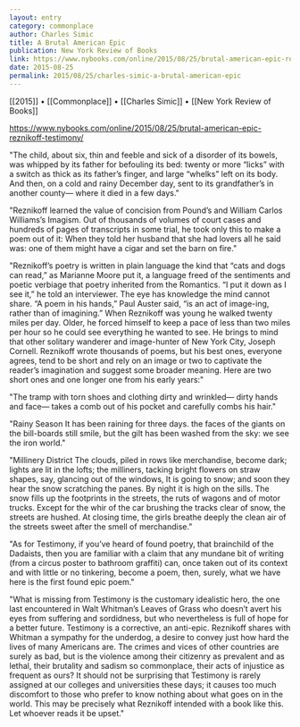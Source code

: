 ```yaml
---
layout: entry
category: commonplace
author: Charles Simic
title: A Brutal American Epic
publication: New York Review of Books
link: https://www.nybooks.com/online/2015/08/25/brutal-american-epic-reznikoff-testimony/
date: 2015-08-25
permalink: 2015/08/25/charles-simic-a-brutal-american-epic
---
```


[[2015]] • [[Commonplace]] • [[Charles Simic]] • [[New York Review of Books]]

https://www.nybooks.com/online/2015/08/25/brutal-american-epic-reznikoff-testimony/

"The child, about six, thin and feeble and sick of a disorder of its bowels, was whipped by its father for befouling its bed: twenty or more “licks” with a switch as thick as its father’s finger, and large “whelks” left on its body. And then, on a cold and rainy December day, sent to its grandfather’s in another county— where it died in a few days."

"Reznikoff learned the value of concision from Pound’s and William Carlos Williams’s Imagism. Out of thousands of volumes of court cases and hundreds of pages of transcripts in some trial, he took only this to make a poem out of it: When they told her husband that she had lovers all he said was: one of them might have a cigar and set the barn on fire."

"Reznikoff’s poetry is written in plain language the kind that “cats and dogs can read,” as Marianne Moore put it, a language freed of the sentiments and poetic verbiage that poetry inherited from the Romantics. “I put it down as I see it,” he told an interviewer. The eye has knowledge the mind cannot share. “A poem in his hands,” Paul Auster said, “is an act of image-ing, rather than of imagining.” When Reznikoff was young he walked twenty miles per day. Older, he forced himself to keep a pace of less than two miles per hour so he could see everything he wanted to see. He brings to mind that other solitary wanderer and image-hunter of New York City, Joseph Cornell. Reznikoff wrote thousands of poems, but his best ones, everyone agrees, tend to be short and rely on an image or two to captivate the reader’s imagination and suggest some broader meaning. Here are two short ones and one longer one from his early years:"

"The tramp with torn shoes and clothing dirty and wrinkled— dirty hands and face— takes a comb out of his pocket and carefully combs his hair."

"Rainy Season It has been raining for three days. the faces of the giants on the bill-boards still smile, but the gilt has been washed from the sky: we see the iron world."

"Millinery District The clouds, piled in rows like merchandise, become dark; lights are lit in the lofts; the milliners, tacking bright flowers on straw shapes, say, glancing out of the windows, It is going to snow; and soon they hear the snow scratching the panes. By night it is high on the sills. The snow fills up the footprints in the streets, the ruts of wagons and of motor trucks. Except for the whir of the car brushing the tracks clear of snow, the streets are hushed. At closing time, the girls breathe deeply the clean air of the streets sweet after the smell of merchandise."
 
"As for Testimony, if you’ve heard of found poetry, that brainchild of the Dadaists, then you are familiar with a claim that any mundane bit of writing (from a circus poster to bathroom graffiti) can, once taken out of its context and with little or no tinkering, become a poem, then, surely, what we have here is the first found epic poem."

"What is missing from Testimony is the customary idealistic hero, the one last encountered in Walt Whitman’s Leaves of Grass who doesn’t avert his eyes from suffering and sordidness, but who nevertheless is full of hope for a better future. Testimony is a corrective, an anti-epic. Reznikoff shares with Whitman a sympathy for the underdog, a desire to convey just how hard the lives of many Americans are. The crimes and vices of other countries are surely as bad, but is the violence among their citizenry as prevalent and as lethal, their brutality and sadism so commonplace, their acts of injustice as frequent as ours? It should not be surprising that Testimony is rarely assigned at our colleges and universities these days; it causes too much discomfort to those who prefer to know nothing about what goes on in the world. This may be precisely what Reznikoff intended with a book like this. Let whoever reads it be upset." 
